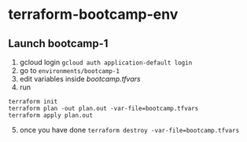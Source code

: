 # terraform-bootcamp-env
## Launch bootcamp-1 
1. gcloud login `gcloud auth application-default login`
2. go to `environments/bootcamp-1`
3. edit variables inside *bootcamp.tfvars*
4. run 
```
terraform init
terraform plan -out plan.out -var-file=bootcamp.tfvars
terraform apply plan.out
```
5. once you have done `terraform destroy -var-file=bootcamp.tfvars`

